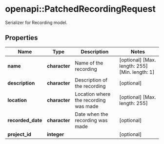 # openapi::PatchedRecordingRequest

Serializer for Recording model.

## Properties
Name | Type | Description | Notes
------------ | ------------- | ------------- | -------------
**name** | **character** | Name of the recording | [optional] [Max. length: 255] [Min. length: 1] 
**description** | **character** | Description of the recording | [optional] 
**location** | **character** | Location where the recording was made | [optional] [Max. length: 255] 
**recorded_date** | **character** | Date when the recording was made | [optional] 
**project_id** | **integer** |  | [optional] 


